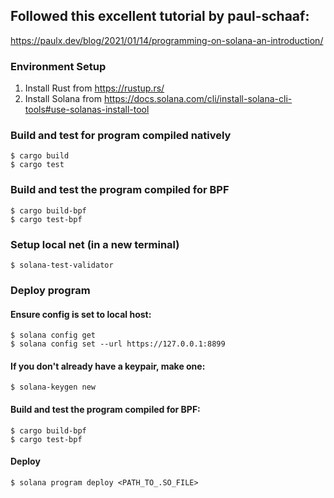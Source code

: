 ## Followed this excellent tutorial by paul-schaaf:
https://paulx.dev/blog/2021/01/14/programming-on-solana-an-introduction/
### Environment Setup
1. Install Rust from https://rustup.rs/
2. Install Solana from https://docs.solana.com/cli/install-solana-cli-tools#use-solanas-install-tool

### Build and test for program compiled natively
```
$ cargo build
$ cargo test
```

### Build and test the program compiled for BPF
```
$ cargo build-bpf
$ cargo test-bpf
```

### Setup local net (in a new terminal)
```
$ solana-test-validator
```

### Deploy program
#### Ensure config is set to local host:
```
$ solana config get
$ solana config set --url https://127.0.0.1:8899
```
#### If you don't already have a keypair, make one:
```
$ solana-keygen new
```
#### Build and test the program compiled for BPF:
```
$ cargo build-bpf
$ cargo test-bpf
```
#### Deploy
```
$ solana program deploy <PATH_TO_.SO_FILE>
```
